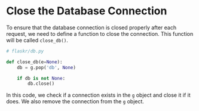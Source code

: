 # Close the Database Connection

To ensure that the database connection is closed properly after each request, we need to define a function to close the connection. This function will be called `close_db()`.

```python
# flaskr/db.py

def close_db(e=None):
    db = g.pop('db', None)

    if db is not None:
        db.close()
```

In this code, we check if a connection exists in the `g` object and close it if it does. We also remove the connection from the `g` object.
